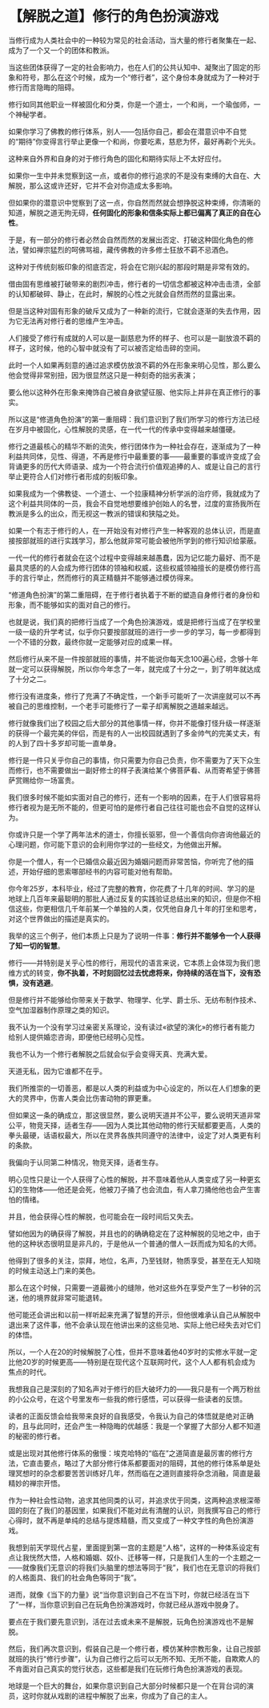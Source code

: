 # 【解脱之道】修行的角色扮演游戏

当修行成为人类社会中的一种较为常见的社会活动，当大量的修行者聚集在一起、成为了一个又一个的团体和教派。

当这些团体获得了一定的社会影响力，也在人们的公共认知中、凝聚出了固定的形象和符号，那么在这个时候，成为一个“修行者”，这个身份本身就成为了一种对于修行而言隐晦的阻碍。

修行如同其他职业一样被固化和分类，你是一个道士，一个和尚，一个瑜伽师，一个神秘学者。

如果你学习了佛教的修行体系，别人——包括你自己，都会在潜意识中不自觉的“期待”你变得言行举止更像一个和尚，你要吃素，慈悲为怀，最好再剃个光头。

这种来自外界和自身的对于修行角色的固化和期待实际上不太好应付。

如果你一生中并未觉察到这一点，或者你的修行追求的不是没有束缚的大自在、大解脱，那么这或许还好，它并不会对你造成太多影响。

但如果你的潜意识中觉察到了这一点，你自然而然就会想挣脱这种束缚，你清晰的知道，解脱之道无拘无碍，**任何固化的形象和信条实际上都已偏离了真正的自在心性**。

于是，有一部分的修行者必然会自然而然的发展出否定、打破这种固化角色的修法，譬如禅宗猛烈的呵佛骂祖，藏传佛教的许多修士狂放不羁不忌酒色。

这种对于传统刻板印象的彻底否定，将会在它刚兴起的那段时期是非常有效的。

借由固有思维被打破带来的剧烈冲击，修行者的一切信念都被这种冲击击溃，全部的认知都破碎、静止，在此时，解脱的心性之光就会自然而然的显露出来。

但是当这种对固有形象的破斥又成为了一种新的流行，它就会逐渐的失去作用，因为它无法再对修行者的思维产生冲击。

人们接受了修行有成就的人可以是一副慈悲为怀的样子、也可以是一副放浪不羁的样子，这时候，他的心智中就没有了可以被否定给击碎的空间。

此时一个人如果再刻意的通过追求模仿放浪不羁的外在形象来明心见性，那么要么他会觉得非常别扭，因为很显然这只是一种刻奇的拙劣表演；

要么他以这种外在形象来掩饰自己被自身欲望征服、他实际上并非在真正修行的事实。

所以这是“修道角色扮演”的第一重阻碍：我们意识到了我们所学习的修行方法已经在岁月中被固化，心性解脱的灵感，在一代一代的传承中变得越来越僵硬。

修行之道最核心的精华不断的流失，修行团体作为一种社会存在，逐渐成为了一种利益共同体，见性、得道，不再是修行中最重要的事——最重要的事或许变成了会背诵更多的历代大师语录、成为一个符合流行价值观追捧的人、或是让自己的言行举止更符合人们对修行者形成的刻板印象。

如果我成为一个佛教徒、一个道士、一个拉康精神分析学派的治疗师，我就成为了这个利益共同体的一员，我会不自觉地想要维护创始人的名誉，过度的宣扬我所在教派是多么的出众，而无视这一教派的错误和狭隘之处。

如果一个有志于修行的人，在一开始没有对修行产生一种客观的总体认识，而是直接按部就班的进行实践学习，那么他就非常可能会被他所学到的修行知识给蒙蔽。

一代一代的修行者就会在这个过程中变得越来越愚蠢，因为记忆能力最好、而不是最具灵感的的人会成为修行团体的领袖和权威，这些权威领袖擅长的是模仿修行高手的言行举止，然而修行的真正精髓并不能够通过模仿得来。

“修道角色扮演”的第二重阻碍，在于修行者执着于不断的塑造自身修行者的身份和形象，而不能够如实的面对自己的修行。

也就是说，我们真的把修行当成了一个角色扮演游戏，或是把修行当成了在学校里一级一级的升学考试，似乎你只要按部就班的进行一步一步的学习，每一步都得到一个不错的分数，最终你就一定能够对应的成果一样。

然后修行从来不是一件按部就班的事情，并不能说你每天念100遍心经，念够十年就一定可以获得解脱，所以你今年念了一年，就完成了十分之一，到了明年就达成了十分之二。

修行没有进度条，修行了充满了不确定性，一个新手可能听了一次讲座就可以不再被自己的思维控制，一个老手可能修行了一辈子却离解脱之道越来越远。

修行就像我们出了校园之后大部分的其他事情一样，你并不能像打怪升级一样逐渐的获得一个最完美的伴侣，而是有的人一出校园就遇到了多金帅气的完美丈夫，有的人到了四十多岁却可能一直单身。

修行是一件只关乎你自己的事情，你只需要为你自己负责，你不需要为了天下众生而修行，也不需要做出一副好修士的样子表演给某个佛菩萨看、从而寄希望于佛菩萨赏赐给你一场富贵。

我们很多时候不能如实面对自己的修行，还有一个影响的因素，在于人们很容易将修行者视为是无所不能的，但更可怕的是修行者自己往往可能也会不自觉的这样认为。

你或许只是一个学了两年法术的道士，你擅长驱邪，但一个善信向你咨询他最近的心理问题，你可能下意识的会利用你学过的一些经文，为他做出开解。

你是一个僧人，有一个已婚信众最近因为婚姻问题而非常苦恼，你听完了他的描述，开始仔细的思索哪部经书的内容可能对他有帮助。

你今年25岁，本科毕业，经过了完整的教育，你花费了十几年的时间、学习的是地球上几百年来最聪明的那批人通过反复的实践验证总结出来的知识，但是你不相信这些，你更相信几千年前某一个单独的人类，仅凭他自身几十年的打坐和思考，对这个世界做出的描述是真实的。

我举的这三个例子，他们本质上只是为了说明一件事：**修行并不能够令一个人获得了知一切的智慧**。

修行——并特别是关乎心性的修行，用现代的语言来说，它本质上会体现为我们思维方式的转变，**你不执着，不时刻回忆过去忧虑将来，你持续的活在当下，没有恐惧，没有逃避**。

但是修行并不能够给你带来关于数学、物理学、化学、爵士乐、无纺布制作技术、空气加湿器制作原理之类的知识。

我不认为一个没有学习过亲密关系理论，没有读过«欲望的演化»的修行者有能力给别人提供婚恋咨询，即便他已经明心见性。

我也不认为一个修行者解脱之后就会似乎会变得天真、充满大爱。

天道无私，因为它谁都不在乎。

我们所推崇的一切善恶，都是以人类的利益或为中心设定的，所以在人们想象的更大的灵界中，伤害人类会比伤害动物的罪更重。

但如果这一条的确成立，那这很显然，要么说明天道并不公平，要么说明天道非常公平，物竞天择，适者生存——因为人类比其他动物的修行天赋都要更高，人类的拳头最硬，话语权最大，所以在灵界各族共同遵守的法律中，设定了对人类更有利的条款。

我偏向于认同第二种情况，物竞天择，适者生存。

明心见性只是让一个人获得了心性的解脱，并不意味着他从人类变成了另一种更玄幻的生物体——他还是会死，他被刀子捅了也会流血，有人拿刀捅他他也会产生害怕的情绪。

并且，他会获得心性的解脱，也可能会在一段时间后又失去。

譬如他因为的确获得了解脱，并且也的的确确稳定在了这种解脱的见地之中，由于他的这种状态很明显是非凡的，于是他从一个普通的僧人一跃而成为知名的大师。

他得到了很多的关注，崇拜，地位，名声，乃至钱财，物质享受，甚至在无人知晓的时候主动送上门来的美色。

那么在这个时候，只需要一道最微小的缝隙，他对这些外在享受产生了一秒钟的沉迷，他的境界就非常可能退转。

他可能还会讲出和以前一样听起来充满了智慧的开示，但他很难承认自己从解脱中退出来了这件事，他不会承认现在他讲出来的这些见地、实际上他已经失去对它们的体悟。

所以，一个人在20的时候解脱了心性，但并不意味着他40岁时的实修水平就一定比他20岁的时候更高——特别是在现代这个互联网时代，这个人人都有机会成为焦点的时代。

我想我自己是深刻的了知名声对于修行的巨大破坏力的——我只是有一个两万粉丝的小公众号，在这个号里发布一些我的修行感悟，可以获得一些读者的反馈。

读者的正面反馈会给我带来良好的自我感受，令我认为自己的体悟就是绝对正确的，且与此同时，还会产生一种隐晦的优越感：我是一个掌握了大部分人都不知道的秘密的修行者。

或是出现对其他修行体系的傲慢：埃克哈特的“临在”之道简直是最厉害的修行方法，它直击要点，略过了大部分修行体系都要面对的阻碍，其他的修行体系单是处理冥想时的杂念都要苦苦训练好几年，然而临在之道则直接将杂念消融，简直是最精妙的禅宗开悟。

作为一种社会性动物，追求其他同类的认可，并追求优于同类，这两种追求根深蒂固的刻在了我们的基因里，如果我们不能对此有清醒的认识，则我撰写自己的修行心得时，就不再是单纯的总结与提炼精髓，而又变成了一种文字性的角色扮演游戏。

我想到前天学现代占星，里面提到第一宫的主题是“人格”，这样的一种体系设定有点让我恍然大悟，人格和婚姻、奴仆、迁移等一样，只是我们人生的一个主题之一——就像我们无意识的将我们头脑里的想法等同于“我”，我们也在无意识的将我们的人格面具、我们的社会角色等同于“我”。

进而，就像《当下的力量》说“当你意识到自己不在当下时，你就已经活在当下了”一样，当你意识到自己在玩角色扮演游戏时，你就已经从游戏中脱身了。

要点在于我们要先意识到，活在过去或未来不是解脱，玩角色扮演游戏也不是解脱。

然后，我们再次意识到，假装自己是一个修行者，模仿某种宗教形象，让自己按部就班的执行“修行步骤”，认为自己修行之后可以无所不知、无所不能，自欺欺人的不肯面对自己真实的觉行状态，这些都是我们在玩修行角色扮演游戏的表现。

地球是一个巨大的舞台，如果你意识到自己大部分时候都只是一个在背台词的演员，这时你就从戏剧的进程中解脱了出来，你成为了自己的主人。